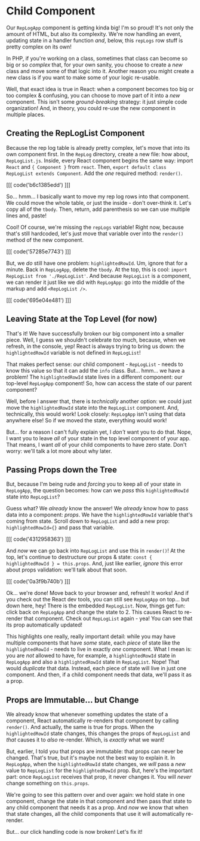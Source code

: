 # Child Component

Our `RepLogApp` component is getting kinda big! I'm so proud! It's not only the
amount of HTML, but also its complexity. We're now handling an event, updating state
in a handler function *and*, below, this `repLogs` row stuff is pretty complex on
its own!

In PHP, if you're working on a class, sometimes that class can become so big or
so *complex* that, for your own sanity, you choose to create a *new* class and move
some of that logic into it. Another reason you might create a new class is if you
want to make some of your logic re-usable.

Well, that exact idea is true in React: when a component becomes too big or too
complex & confusing, you can choose to move part of it into a *new* component.
This isn't some *ground-breaking* strategy: it just simple code organization!
And, in theory, you could re-use the new component in multiple places.

## Creating the RepLogList Component

Because the rep log table is already pretty complex, let's move that into its own
component first. In the `RepLog` directory, create a new file: how about, `RepLogList.js`.
Inside, every React component begins the same way: import `React` and `{ Component }`
from `react`. Then, `export default class RepLogList extends Component`. Add
the *one* required method: `render()`.

[[[ code('b6c1385edd') ]]]

So... hmm...  I basically want to move my rep log rows into that component. We
could move the whole table, or just the inside - don't over-think it. Let's copy
all of the `tbody`. Then, return, add parenthesis so we can use multiple lines
and, paste!

Cool! Of course, we're missing the `repLogs` variable! Right now, because that's
still hardcoded, let's just move that variable over into the `render()` method
of the new component.

[[[ code('57285e7743') ]]]

But, we *do* still have one problem: `highlightedRowId`. Um, ignore that for a
minute. Back in `RepLogApp`, delete the `tbody`. At the top, this is cool:
`import RepLogList from './RepLogList'`. And because `RepLogList` is a component,
we can render it just like we did with `RepLogApp`: go into the middle of the
markup and add `<RepLogList />`.

[[[ code('695e04e481') ]]]

## Leaving State at the Top Level (for now)

That's it! We have successfully broken our big component into a smaller piece. Well,
I guess we shouldn't celebrate *too* much, because, when we refresh, in the console,
yep! React is always trying to bring us down: the `highlightedRowId` variable is
not defined in `RepLogList`!

That makes perfect sense: our child component - `RepLogList` - needs to know this
value so that it can add the `info` class. But... hmm... we have a problem! The
`highlightedRowId` state lives in a different component: our top-level `RepLogApp`
component! So, how can access the state of our parent component?

Well, before I answer that, there is *technically* another option: we could just
move the `highlightedRowId` state into the `RepLogList` component. And, technically,
this would work! Look closely: `RepLogApp` isn't using that data anywhere else! So
if we moved the state, everything would work!

But... for a reason I can't fully explain yet, I *don't* want you to do that. Nope,
I want you to leave *all* of your state in the top level component of your app.
That means, I want *all* of your child components to have zero state. Don't worry:
we'll talk a lot more about why later.

## Passing Props down the Tree

But, because I'm being rude and *forcing* you to keep all of your state in
`RepLogApp`, the question becomes: how can we *pass* this `highlightedRowId` state
into `RepLogList`?

Guess what? We *already* know the answer! We *already* know how to pass data into
a component: *props*. We have the `highlightedRowId` variable that's coming from
state. Scroll down to `RepLogList` and add a new prop: `highlightedRowId={}` and
pass that variable. 

[[[ code('4312958363') ]]]

And *now* we can go back into `RepLogList` and use this in `render()`! At the top,
let's continue to destructure our props & state:
`const { highlightedRowId } = this.props`. And, just like earlier, *ignore* this
error about props validation: we'll talk about that soon.

[[[ code('0a3f9b740b') ]]]

Ok... we're done! Move back to your browser and, refresh! It works! And if you check
out the React dev tools, you can still see `RepLogApp` on top... but down here,
hey! There is the embedded `RepLogList`. Now, things get fun: click back on
`RepLogApp` and change the state to 2. This causes React to re-render that component.
Check out `RepLogList` again - yea! You can see that its prop automatically updated!

This highlights one really, really important detail: while you may have multiple
components that have *some* state, each *piece* of state like the `highlightedRowId` -
needs to live in exactly *one* component. What I mean is: you are *not* allowed
to have, for example, a `highlightedRowId` state in `RepLogApp` and also a
`highlightedRowId` state in `RepLogList`. Nope! That would *duplicate* that data.
Instead, each piece of state will live in just one component. And then, if a child
component needs that data, we'll pass it as a prop.

## Props are Immutable... but Change

We already know that whenever something updates the state of a component, React
automatically re-renders that component by calling `render()`. And actually,
the same is true for props. When the `highlightedRowId` state changes, this changes
the props of `RepLogList` and *that* causes it to *also* re-render. Which, is
*exactly* what we want!

But, earlier, I told you that props are immutable: that props can never be changed.
That's true, but it's maybe not the best way to explain it. In `RepLogApp`, when
the `highlightedRowId` state changes, we *will* pass a *new* value to `RepLogList`
for the `highlightedRowId` prop. But, here's the important part: once `RepLogList`
receives that prop, it never changes it. You will *never* change something on
`this.props`.

We're going to see this pattern over and over again: we hold state in one component,
change the state in that component and then pass that state to any child component
that needs it as a prop. And *now* we know that when that state changes, all the
child components that use it will automatically re-render.

But... our click handling code is now broken! Let's fix it!
